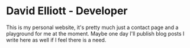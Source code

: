 # David Elliott - Developer

This is my personal website, it's pretty much just a contact page and a playground for me at the moment.  Maybe one day I'll publish blog posts I write here as well if I feel there is a need.
